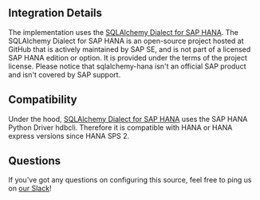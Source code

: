 ## Integration Details
The implementation uses the [SQLAlchemy Dialect for SAP HANA](https://github.com/SAP/sqlalchemy-hana). The SQLAlchemy Dialect for SAP HANA is an open-source project hosted at GitHub that is actively maintained by SAP SE, and is not part of a licensed SAP HANA edition or option. It is provided under the terms of the project license.  Please notice that sqlalchemy-hana isn't an official SAP product and isn't covered by SAP support.

## Compatibility

Under the hood, [SQLAlchemy Dialect for SAP HANA](https://github.com/SAP/sqlalchemy-hana) uses the SAP HANA Python Driver hdbcli. Therefore it is compatible with HANA or HANA express versions since HANA SPS 2.

## Questions

If you've got any questions on configuring this source, feel free to ping us on [our Slack](https://datahubproject.io/slack?utm_source=docs&utm_medium=docs&utm_campaign=docs_page_link)!
